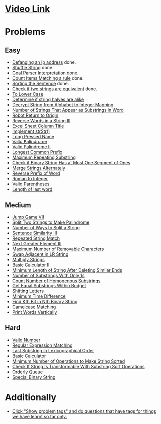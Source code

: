 # [Video Link](https://youtu.be/zL1DPZ0Ovlo)

# Problems

## Easy

- [Defanging an Ip address](https://leetcode.com/problems/defanging-an-ip-address/) done.
- [Shuffle String](https://leetcode.com/problems/shuffle-string/) done.
- [Goal Parser Interpretation](https://leetcode.com/problems/goal-parser-interpretation/) done.
- [Count Items Matching a rule](https://leetcode.com/problems/count-items-matching-a-rule/) done.
- [Sorting the Sentence](https://leetcode.com/problems/sorting-the-sentence/) done.
- [Check if two strings are equivalent](https://leetcode.com/problems/check-if-two-string-arrays-are-equivalent/) done.
- [To Lower Case](https://leetcode.com/problems/to-lower-case/)
- [Determine if string halves are alike](https://leetcode.com/problems/determine-if-string-halves-are-alike/)
- [Decrypt String from Alphabet to Integer Mapping](https://leetcode.com/problems/decrypt-string-from-alphabet-to-integer-mapping/)
- [Number of Strings That Appear as Substrings in Word](https://leetcode.com/problems/number-of-strings-that-appear-as-substrings-in-word/)
- [Robot Return to Origin](https://leetcode.com/problems/robot-return-to-origin/)
- [Reverse Words in a String III](https://leetcode.com/problems/reverse-words-in-a-string-iii/)
- [Excel Sheet Column Title](https://leetcode.com/problems/excel-sheet-column-title/)
- [Implement strStr()](https://leetcode.com/problems/implement-strstr/)
- [Long Pressed Name](https://leetcode.com/problems/long-pressed-name/)
- [Valid Palindrome](https://leetcode.com/problems/valid-palindrome/)
- [Valid Palindrome II](https://leetcode.com/problems/valid-palindrome-ii/)
- [Longest Common Prefix](https://leetcode.com/problems/longest-common-prefix/)
- [Maximum Repeating Substring](https://leetcode.com/problems/maximum-repeating-substring/)
- [Check if Binary String Has at Most One Segment of Ones](https://leetcode.com/problems/check-if-binary-string-has-at-most-one-segment-of-ones/)
- [Merge Strings Alternately](https://leetcode.com/problems/merge-strings-alternately/)
- [Reverse Prefix of Word](https://leetcode.com/problems/reverse-prefix-of-word/)
- [Roman to Integer](https://leetcode.com/problems/roman-to-integer/)
- [Valid Parentheses](https://leetcode.com/problems/valid-parentheses/)
- [Length of last word](https://leetcode.com/problems/length-of-last-word/)

## Medium

- [Jump Game VII](https://leetcode.com/problems/jump-game-vii/)
- [Split Two Strings to Make Palindrome](https://leetcode.com/problems/split-two-strings-to-make-palindrome/)
- [Number of Ways to Split a String](https://leetcode.com/problems/number-of-ways-to-split-a-string/)
- [Sentence Similarity III](https://leetcode.com/problems/sentence-similarity-iii/)
- [Repeated String Match](https://leetcode.com/problems/repeated-string-match/)
- [Next Greater Element III](https://leetcode.com/problems/next-greater-element-iii/)
- [Maximum Number of Removable Characters](https://leetcode.com/problems/maximum-number-of-removable-characters/)
- [Swap Adjacent in LR String](https://leetcode.com/problems/swap-adjacent-in-lr-string/)
- [Multiply Strings](https://leetcode.com/problems/multiply-strings/)
- [Basic Calculator II](https://leetcode.com/problems/basic-calculator-ii/)
- [Minimum Length of String After Deleting Similar Ends](https://leetcode.com/problems/minimum-length-of-string-after-deleting-similar-ends/)
- [Number of Substrings With Only 1s](https://leetcode.com/problems/number-of-substrings-with-only-1s/)
- [Count Number of Homogenous Substrings](https://leetcode.com/problems/count-number-of-homogenous-substrings/)
- [Get Equal Substrings Within Budget](https://leetcode.com/problems/get-equal-substrings-within-budget/)
- [Shifting Letters](https://leetcode.com/problems/shifting-letters/)
- [Minimum Time Difference](https://leetcode.com/problems/minimum-time-difference/)
- [Find Kth Bit in Nth Binary String](https://leetcode.com/problems/find-kth-bit-in-nth-binary-string/)
- [Camelcase Matching](https://leetcode.com/problems/camelcase-matching/)
- [Print Words Vertically](https://leetcode.com/problems/print-words-vertically/)

## Hard

- [Valid Number](https://leetcode.com/problems/valid-number/)
- [Regular Expression Matching](https://leetcode.com/problems/regular-expression-matching/)
- [Last Substring in Lexicographical Order](https://leetcode.com/problems/last-substring-in-lexicographical-order/)
- [Basic Calculator](https://leetcode.com/problems/basic-calculator/)
- [Minimum Number of Operations to Make String Sorted](https://leetcode.com/problems/minimum-number-of-operations-to-make-string-sorted/)
- [Check If String Is Transformable With Substring Sort Operations](https://leetcode.com/problems/check-if-string-is-transformable-with-substring-sort-operations/)
- [Orderly Queue](https://leetcode.com/problems/orderly-queue/)
- [Special Binary String](https://leetcode.com/problems/special-binary-string/)

# Additionally

- [Click "Show problem tags" and do questions that have tags for things we have learnt so far only.](https://leetcode.com/tag/string/)
